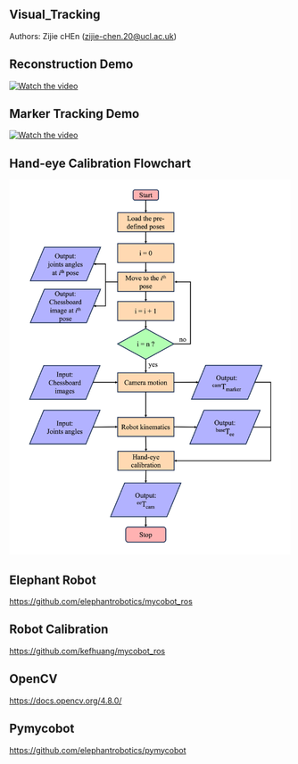 ## Visual_Tracking
Authors: Zijie cHEn (zijie-chen.20@ucl.ac.uk)

## Reconstruction Demo

[![Watch the video](https://img.youtube.com/vi/nMixcgJxV2o/maxresdefault.jpg)](https://www.youtube.com/watch?v=nMixcgJxV2o)

## Marker Tracking Demo

[![Watch the video](https://img.youtube.com/vi/maO1CZeALh8/maxresdefault.jpg)](https://www.youtube.com/watch?v=maO1CZeALh8)

## Hand-eye Calibration Flowchart
<img width="600" alt="Screenshot 2023-03-29 132056" src="Flow_Chart.png">

## Elephant Robot
https://github.com/elephantrobotics/mycobot_ros

## Robot Calibration
https://github.com/kefhuang/mycobot_ros

## OpenCV
https://docs.opencv.org/4.8.0/

## Pymycobot
https://github.com/elephantrobotics/pymycobot



